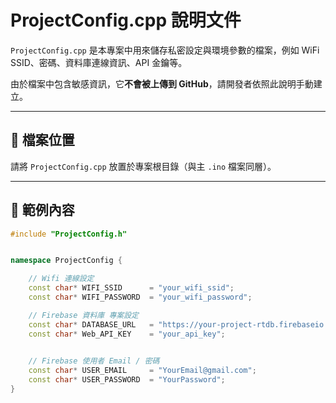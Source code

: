 # ProjectConfig.cpp 說明文件

`ProjectConfig.cpp` 是本專案中用來儲存私密設定與環境參數的檔案，例如 WiFi SSID、密碼、資料庫連線資訊、API 金鑰等。

由於檔案中包含敏感資訊，它**不會被上傳到 GitHub**，請開發者依照此說明手動建立。

---

## 📁 檔案位置

請將 `ProjectConfig.cpp` 放置於專案根目錄（與主 `.ino` 檔案同層）。

---

## 🧾 範例內容

```cpp
#include "ProjectConfig.h"


namespace ProjectConfig {

	// Wifi 連線設定
	const char* WIFI_SSID      = "your_wifi_ssid";
	const char* WIFI_PASSWORD  = "your_wifi_password";

	// Firebase 資料庫 專案設定
	const char* DATABASE_URL   = "https://your-project-rtdb.firebaseio.com/";
	const char* Web_API_KEY    = "your_api_key";
	

	// Firebase 使用者 Email / 密碼
	const char* USER_EMAIL     = "YourEmail@gmail.com";
	const char* USER_PASSWORD  = "YourPassword";
}

```
